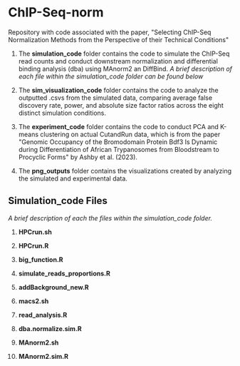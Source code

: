 # ChIP-Seq-norm

Repository with code associated with the paper, "Selecting ChIP-Seq Normalization Methods from the Perspective of their Technical Conditions"

1. The **simulation_code** folder contains the code to simulate the ChIP-Seq read counts and conduct downstream normalization and differential binding analysis (dba) using MAnorm2 an DiffBind. *A brief description of each file within the simulation_code folder can be found below* 

2. The **sim_visualization_code** folder contains the code to analyze the outputted .csvs from the simulated data, comparing average false discovery rate, power, and absolute size factor ratios across the eight distinct simulation conditions.

3. The **experiment_code** folder contains the code to conduct PCA and K-means clustering on actual CutandRun data, which is from the paper "Genomic Occupancy of the Bromodomain Protein Bdf3 Is Dynamic during Differentiation of African Trypanosomes from Bloodstream to Procyclic Forms" by Ashby et al. (2023).

4. The **png_outputs** folder contains the visualizations created by analyzing the simulated and experimental data. 

## Simulation_code Files
*A brief description of each the files within the simulation_code folder.*

1. **HPCrun.sh**

2. **HPCrun.R**

3. **big_function.R**

4. **simulate_reads_proportions.R**

5. **addBackground_new.R**

6. **macs2.sh**

7. **read_analysis.R**

8. **dba.normalize.sim.R**

9. **MAnorm2.sh**

10. **MAnorm2.sim.R**

